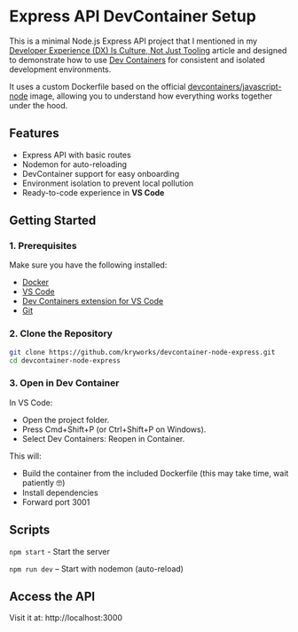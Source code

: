# Express API DevContainer Setup

This is a minimal Node.js Express API project that I mentioned in my [Developer Experience (DX) Is Culture, Not Just Tooling](https://kryworks.com) article and designed to demonstrate how to use [Dev Containers](https://containers.dev/) for consistent and isolated development environments.

It uses a custom Dockerfile based on the official [devcontainers/javascript-node](https://github.com/devcontainers/images/tree/main/src/javascript-node) image, allowing you to understand how everything works together under the hood.

## Features

- Express API with basic routes
- Nodemon for auto-reloading
- DevContainer support for easy onboarding
- Environment isolation to prevent local pollution
- Ready-to-code experience in **VS Code**

## Getting Started

### 1. Prerequisites

Make sure you have the following installed:

- [Docker](https://www.docker.com/get-started/)
- [VS Code](https://code.visualstudio.com/)
- [Dev Containers extension for VS Code](https://marketplace.visualstudio.com/items?itemName=ms-vscode-remote.remote-containers)
- [Git](https://git-scm.com/)

### 2. Clone the Repository

```bash
git clone https://github.com/kryworks/devcontainer-node-express.git
cd devcontainer-node-express
```

### 3. Open in Dev Container

In VS Code:

- Open the project folder.
- Press Cmd+Shift+P (or Ctrl+Shift+P on Windows).
- Select Dev Containers: Reopen in Container.

This will:

- Build the container from the included Dockerfile (this may take time, wait patiently 🤓)
- Install dependencies
- Forward port 3001

## Scripts

`npm start` - Start the server

`npm run dev` – Start with nodemon (auto-reload)

## Access the API

Visit it at: http://localhost:3000